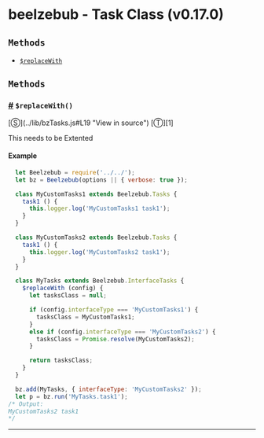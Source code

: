 # beelzebub - Task Class (v0.17.0)

<!-- div class="toc-container" -->

<!-- div -->

## `Methods`
* <a href="#$replaceWith">`$replaceWith`</a>

<!-- /div -->

<!-- /div -->

<!-- div class="doc-container" -->

<!-- div -->

## `Methods`

<!-- div -->

<h3 id="$replaceWith"><a href="#$replaceWith">#</a>&nbsp;<code>$replaceWith()</code></h3>
[&#x24C8;](../lib/bzTasks.js#L19 "View in source") [&#x24C9;][1]

This needs to be Extented

#### Example
```js
  let Beelzebub = require('../../');
  let bz = Beelzebub(options || { verbose: true });

  class MyCustomTasks1 extends Beelzebub.Tasks {
    task1 () {
      this.logger.log('MyCustomTasks1 task1');
    }
  }

  class MyCustomTasks2 extends Beelzebub.Tasks {
    task1 () {
      this.logger.log('MyCustomTasks2 task1');
    }
  }

  class MyTasks extends Beelzebub.InterfaceTasks {
    $replaceWith (config) {
      let tasksClass = null;

      if (config.interfaceType === 'MyCustomTasks1') {
        tasksClass = MyCustomTasks1;
      }
      else if (config.interfaceType === 'MyCustomTasks2') {
        tasksClass = Promise.resolve(MyCustomTasks2);
      }

      return tasksClass;
    }
  }

  bz.add(MyTasks, { interfaceType: 'MyCustomTasks2' });
  let p = bz.run('MyTasks.task1');
/* Output:
MyCustomTasks2 task1
*/

```
---

<!-- /div -->

<!-- /div -->

<!-- /div -->

 [1]: #methods "Jump back to the TOC."

